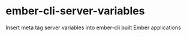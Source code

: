 # ember-cli-server-variables
Insert meta tag server variables into ember-cli built Ember applications
